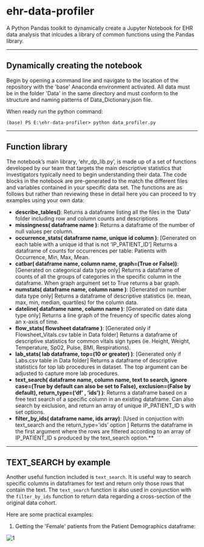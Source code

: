 # ehr-data-profiler

A Python Pandas toolkit to dynamically create a Jupyter Notebook for EHR data analysis that inlcudes a library of common functions using the Pandas library.

<hr />

## Dynamically creating the notebook

Begin by opening a command line and navigate to the location of the repository with the 'base' Anaconda environment activated. All data must be in the folder 'Data' in the same directory and must conform to the structure and naming patterns of Data_Dictionary.json file.

When ready run the python command:

`(base) PS E:\ehr-data-profiler> python data_profiler.py`

<hr />

## Function library

The notebook’s main library, ‘ehr_dp_lib.py’, is made up of a set of functions developed by our team that targets the main descriptive statistics that investigators typically need to begin understanding their data. The code blocks in the notebook are pre-generated to the match the different files and variables contained in your specific data set. The functions are as follows but rather than reviewing these in detail here you can proceed to try examples using your own data:

- **describe_tables()**: Returns a dataframe listing all the files in the ‘Data’ folder including row and column counts and descriptions
- **missingness( dataframe name )**: Returns a dataframe of the number of null values per column.
- **occurrence_stats( dataframe name, unique id column )**: [Generated on each table with a unique id that is not ‘IP_PATIENT_ID’] Returns a dataframe of counts for occurrences per table: Patients with Occurrence, Min, Max, Mean.
- **catbar( dataframe name, column name, graph=(True or False))**: [Generated on categorical data type only] Returns a dataframe of counts of all the groups of categories in the specific column in the dataframe. When graph argument set to True returns a bar graph.
- **numstats( dataframe name, column name )**: [Generated on number data type only] Returns a dataframe of descriptive statistics (ie. mean, max, min, median, quartiles) for the column data.
- **dateline( dataframe name, column name )**: [Generated on date data type only] Returns a line graph of the freuency of specific dates along an x-axis of time.
- **flow_stats( flowsheet dataframe )**: [Generated only if Flowsheet_Vitals.csv table in Data folder] Returns a dataframe of descriptive statistics for common vitals sign types (ie. Height, Weight, Temperature, Sp02, Pulse, BMI, Respirations).
- **lab_stats( lab dataframe, top=(10 or greater) )**: [Generated only if Labs.csv table in Data folder] Returns a dataframe of descriptive statistics for top lab procedures in dataset. The top argument can be adjusted to capture more lab procedures.
- **text_search( dataframe name, column name, text to search, ignore case=(True by default can also be set to False), exclusion=(False by default), return_type=(‘df’ <default>, ‘ids’) )**: Returns a dataframe based on a free text search of a specific column in an existing dataframe. Can also search by exclusion, and return an array of unique IP_PATIENT_ID s with set options.
- **filter_by_ids( dataframe name,  ids array)**: [Used in conjuction with text_search and the return_type=’ids’ option ] Returns the dataframe in the first argument where the rows are filtered according to an array of IP_PATIENT_ID s produced by the text_search option.**

<hr />

## TEXT_SEARCH by example

Another useful function included is `text_search`. It is useful way to search specific columns in dataframes for text and return only those rows that contain the text. The `text_search` function is also used in conjunction with the `filter_by_ids` function to return data regarding a cross-section of the original data cohort.
  
Here are some practical examples:

1. Getting the 'Female' patients from the Patient Demographics dataframe:
  
  ![1](https://user-images.githubusercontent.com/44505663/222225255-30db6eb0-5e08-4d84-9e3f-a07817b23da1.png)



